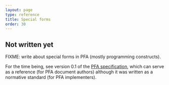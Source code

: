 ```yaml
---
layout: page
type: reference
title: Special forms
order: 30
---
```


## Not written yet

FIXME: write about special forms in PFA (mostly programming constructs).

For the time being, see version 0.1 of the [PFA specification](http://github.com/scoringengine/pfa/blob/master/pfa-specification.pdf?raw=true), which can serve as a reference (for PFA document authors) although it was written as a normative standard (for PFA implementers).
